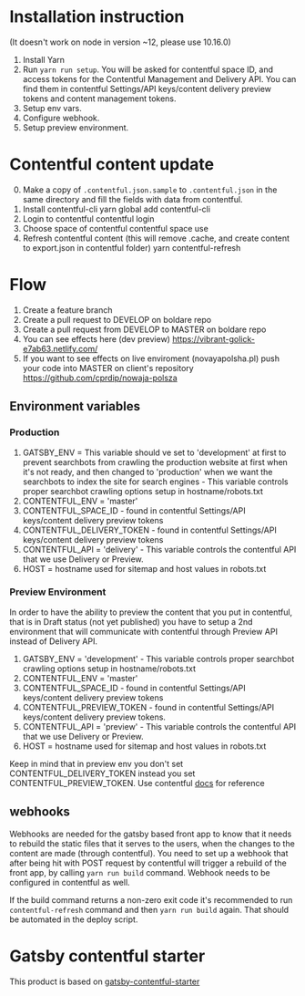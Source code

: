 # Installation instruction

(It doesn't work on node in version ~12, please use 10.16.0)

1. Install Yarn
2. Run `yarn run setup`. You will be asked for contentful space ID, and access tokens for the Contentful Management and Delivery API. You can find them in contentful Settings/API keys/content delivery preview tokens and content management tokens.
3. Setup env vars.
4. Configure webhook.
5. Setup preview environment.

# Contentful content update

0. Make a copy of `.contentful.json.sample` to `.contentful.json` in the same directory and fill the fields with data from contentful.
1. Install contentful-cli
   yarn global add contentful-cli
2. Login to contentful
   contentful login
3. Choose space of contentful
   contentful space use
4. Refresh contentful content (this will remove .cache, and create content to export.json in contentful folder)
   yarn contentful-refresh

# Flow

1. Create a feature branch
2. Create a pull request to DEVELOP on boldare repo
3. Create a pull request from DEVELOP to MASTER on boldare repo
4. You can see effects here (dev preview) https://vibrant-golick-e7ab63.netlify.com/
5. If you want to see effects on live enviroment (novayapolsha.pl) push your code into MASTER on client's repository https://github.com/cprdip/nowaja-polsza

## Environment variables

### Production

1. GATSBY_ENV = This variable should ve set to 'development' at first to prevent searchbots from crawling the production website at first when it's not ready, and then changed to 'production' when we want the searchbots to index the site for search engines - This variable controls proper searchbot crawling options setup in hostname/robots.txt
2. CONTENTFUL_ENV = 'master'
3. CONTENTFUL_SPACE_ID - found in contentful Settings/API keys/content delivery preview tokens
4. CONTENTFUL_DELIVERY_TOKEN - found in contentful Settings/API keys/content delivery preview tokens
5. CONTENTFUL_API = 'delivery' - This variable controls the contentful API that we use Delivery or Preview.
6. HOST = hostname used for sitemap and host values in robots.txt

### Preview Environment

In order to have the ability to preview the content that you put in contentful, that is in Draft status (not yet published) you have to setup a 2nd environment that will communicate with contentful through Preview API instead of Delivery API.

1. GATSBY_ENV = 'development' - This variable controls proper searchbot crawling options setup in hostname/robots.txt
2. CONTENTFUL_ENV = 'master'
3. CONTENTFUL_SPACE_ID - found in contentful Settings/API keys/content delivery preview tokens
4. CONTENTFUL_PREVIEW_TOKEN - found in contentful Settings/API keys/content delivery preview tokens.
5. CONTENTFUL_API = 'preview' - This variable controls the contentful API that we use Delivery or Preview.
6. HOST = hostname used for sitemap and host values in robots.txt

Keep in mind that in preview env you don't set CONTENTFUL_DELIVERY_TOKEN instead you set CONTENTFUL_PREVIEW_TOKEN. Use contentful [docs](https://www.contentful.com/developers/docs/references/content-preview-api/#/introduction/preview-api-authentication) for reference

## webhooks

Webhooks are needed for the gatsby based front app to know that it needs to rebuild the static files that it serves to the users, when the changes to the content are made (through contentful). You need to set up a webhook that after being hit with POST request by contentful will trigger a rebuild of the front app, by calling `yarn run build` command. Webhook needs to be configured in contentful as well.

If the build command returns a non-zero exit code it's recommended to run `contentful-refresh` command and then `yarn run build` again. That should be automated in the deploy script.

# Gatsby contentful starter

This product is based on [gatsby-contentful-starter](gatsby-contentful-starter-Readme.md)
